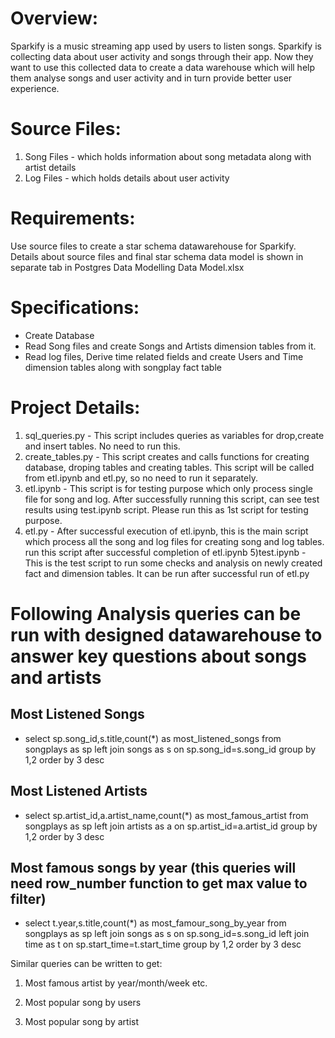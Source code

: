 # Overview:

Sparkify is a music streaming app used by users to listen songs. Sparkify is collecting data about user activity and songs through their app. Now they want to use this collected data to create a data warehouse which will help them analyse songs and user activity and in turn provide better user experience.

# Source Files:

1) Song Files - which holds information about song metadata along with artist details
2) Log Files - which holds details about user activity 

# Requirements:

Use source files to create a star schema datawarehouse for Sparkify.
Details about source files and final star schema data model is shown in separate tab in Postgres Data Modelling Data Model.xlsx

# Specifications:

- Create Database
- Read Song files and create Songs and Artists dimension tables from it.
- Read log files, Derive time related fields and create Users and Time dimension tables along with songplay fact table

# Project Details:

1) sql_queries.py - This script includes queries as variables for drop,create and insert tables. No need to run this.
2) create_tables.py - This script creates and calls functions for creating database, droping tables and creating tables. This script will be called from etl.ipynb and etl.py, so no need to run it separately.
3) etl.ipynb - This script is for testing purpose which only process single file for song and log. After successfully running this script, can see test results using test.ipynb script. Please run this as 1st script for testing purpose.
4) etl.py - After successful execution of etl.ipynb, this is the main script which process all the song and log files for creating song and log tables. run this script after successful completion of etl.ipynb
5)test.ipynb - This is the test script to run some checks and analysis on newly created fact and dimension tables. It can be run after successful run of etl.py


# Following Analysis queries can be run with designed datawarehouse to answer key questions about songs and artists

## Most Listened Songs

- select sp.song_id,s.title,count(*) as most_listened_songs from songplays as sp left join songs as s on sp.song_id=s.song_id group by 1,2 order by 3 desc

## Most Listened Artists

- select sp.artist_id,a.artist_name,count(*) as most_famous_artist from songplays as sp left join artists as a on sp.artist_id=a.artist_id group by 1,2 order by 3 desc

## Most famous songs by year (this queries will need row_number function to get max value to filter)

- select t.year,s.title,count(*) as most_famour_song_by_year from songplays as sp left join songs as s on sp.song_id=s.song_id left join time as t on sp.start_time=t.start_time group by 1,2 order by 3 desc


Similar queries can be written to get:

1) Most famous artist by year/month/week etc.

2) Most popular song by users

3) Most popular song by artist

